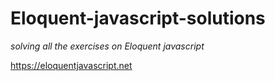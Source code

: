# Eloquent-javascript-solutions
*solving all the exercises on Eloquent javascript*

https://eloquentjavascript.net
